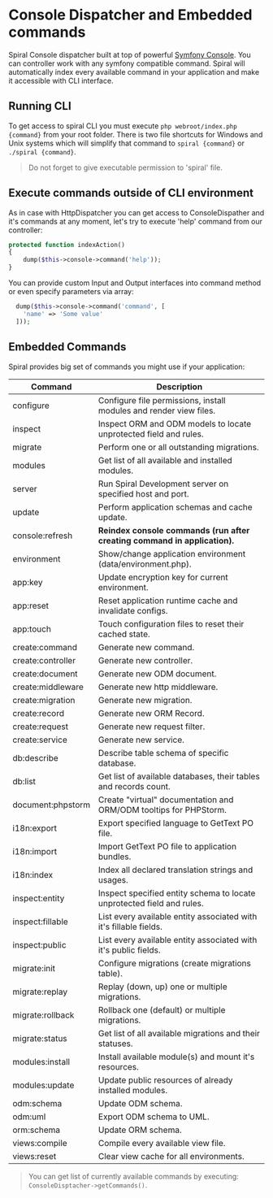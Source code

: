 # Console Dispatcher and Embedded commands
Spiral Console dispatcher built at top of powerful [Symfony Console](http://symfony.com/doc/current/components/console/introduction.html). You can controller work with 
any symfony compatible command. Spiral will automatically index every available command in your application and make it accessible with CLI interface.

## Running CLI
To get access to spiral CLI you must execute `php webroot/index.php {command}` from your root folder. There is two file shortcuts for Windows and Unix systems which will
simplify that command to `spiral {command}` or `./spiral {command}`.

> Do not forget to give executable permission to 'spiral' file.

## Execute commands outside of CLI environment
As in case with HttpDispatcher you can get access to ConsoleDispather and it's commands at any moment, let's try to execute 'help' command from our controller:

```php
protected function indexAction()
{
    dump($this->console->command('help'));
}
```

You can provide custom Input and Output interfaces into command method or even specify parameters via array:

```php
  dump($this->console->command('command', [
    'name' => 'Some value' 
  ]));
```

## Embedded Commands
Spiral provides big set of commands you might use if your application:

| Command            | Description                                                              |
| ---                | ---                                                                      |
| configure          | Configure file permissions, install modules and render view files.       |    
| inspect            | Inspect ORM and ODM models to locate unprotected field and rules.        |
| migrate            | Perform one or all outstanding migrations.                               |
| modules            | Get list of all available and installed modules.                         |
| server             | Run Spiral Development server on specified host and port.                |
| update             | Perform application schemas and cache update.                            |
| console:refresh    | **Reindex console commands (run after creating command in application).**|
| environment        | Show/change application environment (data/environment.php).              |
| app:key            | Update encryption key for current environment.                           |
| app:reset          | Reset application runtime cache and invalidate configs.                  |
| app:touch          | Touch configuration files to reset their cached state.                   |
| create:command     | Generate new command.                                                    |
| create:controller  | Generate new controller.                                                 |
| create:document    | Generate new ODM document.                                               |
| create:middleware  | Generate new http middleware.                                            |
| create:migration   | Generate new migration.                                                  |
| create:record      | Generate new ORM Record.                                                 |
| create:request     | Generate new request filter.                                             |
| create:service     | Generate new service.                                                    |
| db:describe        | Describe table schema of specific database.                              |
| db:list            | Get list of available databases, their tables and records count.         |
| document:phpstorm  | Create "virtual" documentation and ORM/ODM tooltips for PHPStorm.        |
| i18n:export        | Export specified language to GetText PO file.                            |
| i18n:import        | Import GetText PO file to application bundles.                           |
| i18n:index         | Index all declared translation strings and usages.                       |
| inspect:entity     | Inspect specified entity schema to locate unprotected field and rules.   |
| inspect:fillable   | List every available entity associated with it's fillable fields.        |
| inspect:public     | List every available entity associated with it's public fields.          |
| migrate:init       | Configure migrations (create migrations table).                          |
| migrate:replay     | Replay (down, up) one or multiple migrations.                            |
| migrate:rollback   | Rollback one (default) or multiple migrations.                           |
| migrate:status     | Get list of all available migrations and their statuses.                 |
| modules:install    | Install available module(s) and mount it's resources.                    |
| modules:update     | Update public resources of already installed modules.                    |
| odm:schema         | Update ODM schema.                                                       |
| odm:uml            | Export ODM schema to UML.                                                |
| orm:schema         | Update ORM schema.                                                       |
| views:compile      | Compile every available view file.                                       |
| views:reset        | Clear view cache for all environments.                                   |

> You can get list of currently available commands by executing: `ConsoleDisptacher->getCommands()`.
